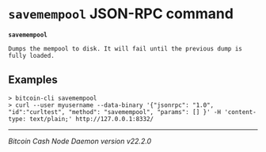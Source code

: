 `savemempool` JSON-RPC command
==============================

**`savemempool`**

```
Dumps the mempool to disk. It will fail until the previous dump is fully loaded.
```

Examples
--------

```
> bitcoin-cli savemempool
> curl --user myusername --data-binary '{"jsonrpc": "1.0", "id":"curltest", "method": "savemempool", "params": [] }' -H 'content-type: text/plain;' http://127.0.0.1:8332/
```

***

*Bitcoin Cash Node Daemon version v22.2.0*
